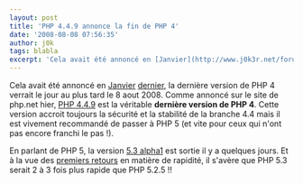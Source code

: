 ```yaml
---
layout: post
title: 'PHP 4.4.9 annonce la fin de PHP 4'
date: '2008-08-08 07:56:35'
author: j0k
tags: blabla
excerpt: 'Cela avait été annoncé en [Janvier](http://www.j0k3r.net/forum/en-janvier-2008-php4-ne-sera-plus-supporte-1798.htm) [dernier](http://www.php.net/archive/2008.php#2008-01-03-1), la dernière version de PHP 4 verrait le jour au plus tard le 8 aout 2008.'
---
```


Cela avait été annoncé en [Janvier](http://www.j0k3r.net/forum/en-janvier-2008-php4-ne-sera-plus-supporte-1798.htm) [dernier](http://www.php.net/archive/2008.php#2008-01-03-1), la dernière version de PHP 4 verrait le jour au plus tard le 8 aout 2008.
Comme annoncé sur le site de php.net hier, [PHP 4.4.9](http://www.php.net/archive/2008.php#id2008-08-07-1) est la véritable **dernière version de PHP 4**.   Cette version accroit toujours la sécurité et la stabilité de la branche 4.4 mais il est vivement recommandé de passer à PHP 5 (et vite pour ceux qui n'ont pas encore franchi le pas !).

En parlant de PHP 5, la version [5.3 alpha1](http://www.php.net/archive/2008.php#id2008-08-01-1) est sortie il y a quelques jours. Et à la vue des [premiers retours](http://tinyurl.com/php5-3-speed) en matière de rapidité, il s'avère que PHP 5.3 serait 2 à 3 fois plus rapide que PHP 5.2.5 !!
